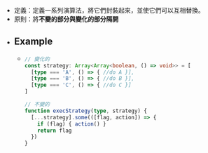 - 定義：定義一系列演算法，將它們封裝起來，並使它們可以互相替換。
- 原則：將**不變的部分與變化的部分隔開**
- ## Example
	- ```typescript
	  // 變化的
	  const strategy: Array<Array<boolean, () => void>> = [
	    [type === 'A', () => { //do A }],
	    [type === 'B', () => { //do B }],
	    [type === 'C', () => { //do C }]
	  ]
	  
	  // 不變的
	  function execStrategy(type, strategy) {
	    [...strategy].some(([flag, action]) => {
	      if (flag) { action() }
	      return flag
	    })
	  }
	  ```